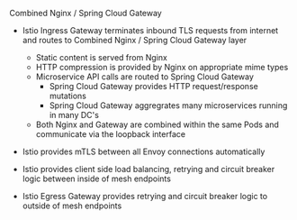 Combined Nginx / Spring Cloud Gateway

 - Istio Ingress Gateway terminates inbound TLS requests from internet and routes to Combined Nginx / 
 Spring Cloud Gateway layer
 
    - Static content is served from Nginx
    - HTTP compression is provided by Nginx on appropriate mime types
    - Microservice API calls are routed to Spring Cloud Gateway
        - Spring Cloud Gateway provides HTTP request/response mutations
        - Spring Cloud Gateway aggregrates many microservices running in many DC's
    - Both Nginx and Gateway are combined within the same Pods and communicate via the loopback interface 

 - Istio provides mTLS between all Envoy connections automatically
 - Istio provides client side load balancing, retrying and circuit breaker logic between inside of mesh endpoints
 - Istio Egress Gateway provides retrying and circuit breaker logic to outside of mesh endpoints
  